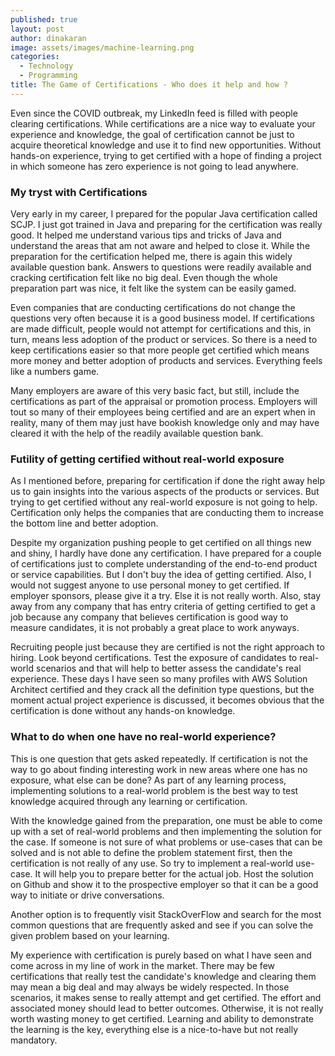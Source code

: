 ```yaml
---
published: true
layout: post
author: dinakaran
image: assets/images/machine-learning.png
categories:
  - Technology
  - Programming
title: The Game of Certifications - Who does it help and how ?
---
```


Even since the COVID outbreak, my LinkedIn feed is filled with people clearing certifications. While certifications are a nice way to evaluate your experience and knowledge, the goal of certification cannot be just to acquire theoretical knowledge and use it to find new opportunities. Without hands-on experience, trying to get certified with a hope of finding a project in which someone has zero experience is not going to lead anywhere. 

### My tryst with Certifications 

Very early in my career, I prepared for the popular Java certification called SCJP. I just got trained in Java and preparing for the certification was really good. It helped me understand various tips and tricks of Java and understand the areas that am not aware and helped to close it. While the preparation for the certification helped me, there is again this widely available question bank. Answers to questions were readily available and cracking certification felt like no big deal. Even though the whole preparation part was nice, it felt like the system can be easily gamed. 

Even companies that are conducting certifications do not change the questions very often because it is a good business model. If certifications are made difficult, people would not attempt for certifications and this, in turn, means less adoption of the product or services. So there is a need to keep certifications easier so that more people get certified which means more money and better adoption of products and services. Everything feels like a numbers game. 

Many employers are aware of this very basic fact, but still, include the certifications as part of the appraisal or promotion process. Employers will tout so many of their employees being certified and are an expert when in reality, many of them may just have bookish knowledge only and may have cleared it with the help of the readily available question bank.

### Futility of getting certified without real-world exposure

As I mentioned before, preparing for certification if done the right away help us to gain insights into the various aspects of the products or services. But trying to get certified without any real-world exposure is not going to help. Certification only helps the companies that are conducting them to increase the bottom line and better adoption. 

Despite my organization pushing people to get certified on all things new and shiny, I hardly have done any certification. I have prepared for a couple of certifications just to complete understanding of the end-to-end product or service capabilities. But I don't buy the idea of getting certified. Also, I would not suggest anyone to use personal money to get certified. If employer sponsors, please give it a try. Else it is not really worth. Also, stay away from any company that has entry criteria of getting certified to get a job because any company that believes certification is good way to measure candidates, it is not probably a great place to work anyways.     

Recruiting people just because they are certified is not the right approach to hiring. Look beyond certifications. Test the exposure of candidates to real-world scenarios and that will help to better assess the candidate's real experience. These days I have seen so many profiles with AWS Solution Architect certified and they crack all the definition type questions, but the moment actual project experience is discussed, it becomes obvious that the certification is done without any hands-on knowledge. 

### What to do when one have no real-world experience? 

This is one question that gets asked repeatedly. If certification is not the way to go about finding interesting work in new areas where one has no exposure,  what else can be done? As part of any learning process, implementing solutions to a real-world problem is the best way to test knowledge acquired through any learning or certification.  

With the knowledge gained from the preparation, one must be able to come up with a set of real-world problems and then implementing the solution for the case.  If someone is not sure of what problems or use-cases that can be solved and is not able to define the problem statement first, then the certification is not really of any use. So try to implement a real-world use-case. It will help you to prepare better for the actual job. Host the solution on Github and show it to the prospective employer so that it can be a good way to initiate or drive conversations.

Another option is to frequently visit StackOverFlow and search for the most common questions that are frequently asked and see if you can solve the given problem based on your learning. 

My experience with certification is purely based on what I have seen and come across in my line of work in the market. There may be few certifications that really test the candidate's knowledge and clearing them may mean a big deal and may always be widely respected. In those scenarios, it makes sense to really attempt and get certified. The effort and associated money should lead to better outcomes. Otherwise, it is not really worth wasting money to get certified. Learning and ability to demonstrate the learning is the key, everything else is a nice-to-have but not really mandatory.
